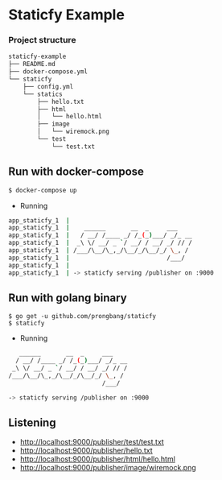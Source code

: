 # Staticfy Example

### Project structure

```bash
staticfy-example
├── README.md
├── docker-compose.yml
└── staticfy
    ├── config.yml
    └── statics
        ├── hello.txt
        ├── html
        │   └── hello.html
        ├── image
        │   └── wiremock.png
        └── test
            └── test.txt
```

## Run with docker-compose

```bash
$ docker-compose up
```

- Running

```bash
app_staticfy_1  | 
app_staticfy_1  |    ______       __  _     ___    
app_staticfy_1  |   / __/ /____ _/ /_(_)___/ _/_ __
app_staticfy_1  |  _\ \/ __/ _ `/ __/ / __/ _/ // /
app_staticfy_1  | /___/\__/\_,_/\__/_/\__/_/ \_, / 
app_staticfy_1  |                           /___/
app_staticfy_1  | 
app_staticfy_1  | -> staticfy serving /publisher on :9000
```

## Run with golang binary

```
$ go get -u github.com/prongbang/staticfy
$ staticfy
```

- Running

```bash
   ______       __  _     ___    
  / __/ /____ _/ /_(_)___/ _/_ __
 _\ \/ __/ _ `/ __/ / __/ _/ // /
/___/\__/\_,_/\__/_/\__/_/ \_, / 
                          /___/

-> staticfy serving /publisher on :9000
```

## Listening

- [http://localhost:9000/publisher/test/test.txt](http://localhost:9000/publisher/test/test.txt)
- [http://localhost:9000/publisher/hello.txt](http://localhost:9000/publisher/hello.txt)
- [http://localhost:9000/publisher/html/hello.html](http://localhost:9000/publisher/html/hello.html)
- [http://localhost:9000/publisher/image/wiremock.png](http://localhost:9000/publisher/image/wiremock.png)